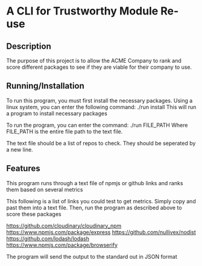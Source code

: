 # A CLI for Trustworthy Module Re-use

## Description
The purpose of this project is to allow the ACME Company to rank and score different packages to see if they are viable for their company to use.

## Running/Installation
To run this program, you must first install the necessary packages. Using a linux system, you can enter the following command:
./run install
This will run a program to install necessary packages

To run the program, you can enter the command:
./run FILE_PATH
Where FILE_PATH is the entire file path to the text file.

The text file should be a list of repos to check. They should be seperated by a new line.

## Features
This program runs through a text file of npmjs or github links and ranks them based on several metrics

This following is a list of links you could test to get metrics. Simply copy and past them into a text file. Then, run the program as described above to score these packages

https://github.com/cloudinary/cloudinary_npm
https://www.npmjs.com/package/express
https://github.com/nullivex/nodist
https://github.com/lodash/lodash
https://www.npmjs.com/package/browserify

The program will send the output to the standard out in JSON format
